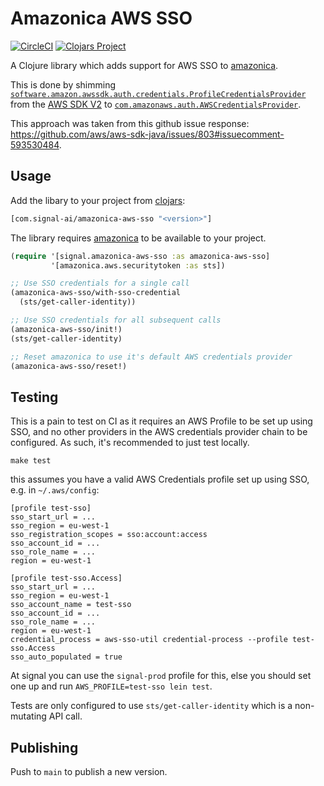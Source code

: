 # Amazonica AWS SSO

[![CircleCI](https://dl.circleci.com/status-badge/img/gh/signal-ai/amazonica-aws-sso/tree/main.svg?style=shield&circle-token=ffb6546d8fa32712fcd2b69042dbe409ef81decb)](https://dl.circleci.com/status-badge/redirect/gh/signal-ai/amazonica-aws-sso/tree/main)
[![Clojars Project](https://img.shields.io/clojars/v/com.signal-ai/amazonica-aws-sso.svg)](https://clojars.org/com.signal-ai/amazonica-aws-sso)

A Clojure library which adds support for AWS SSO to [amazonica](https://github.com/mcohen01/amazonica).

This is done by shimming [`software.amazon.awssdk.auth.credentials.ProfileCredentialsProvider`](https://sdk.amazonaws.com/java/api/latest/software/amazon/awssdk/auth/credentials/ProfileCredentialsProvider.html) from the [AWS SDK V2](https://docs.aws.amazon.com/sdk-for-java/latest/developer-guide/home.html) to [`com.amazonaws.auth.AWSCredentialsProvider`](https://docs.aws.amazon.com/AWSJavaSDK/latest/javadoc/com/amazonaws/auth/AWSCredentialsProvider.html).

This approach was taken from this github issue response: <https://github.com/aws/aws-sdk-java/issues/803#issuecomment-593530484>.

## Usage

Add the libary to your project from [clojars](https://clojars.org/com.signal-ai/amazonica-aws-sso):

```clj
[com.signal-ai/amazonica-aws-sso "<version>"]
```

The library requires [amazonica](https://github.com/mcohen01/amazonica) to be available to your project.

```clj
(require '[signal.amazonica-aws-sso :as amazonica-aws-sso]
         '[amazonica.aws.securitytoken :as sts])

;; Use SSO credentials for a single call
(amazonica-aws-sso/with-sso-credential
  (sts/get-caller-identity))

;; Use SSO credentials for all subsequent calls
(amazonica-aws-sso/init!)
(sts/get-caller-identity)

;; Reset amazonica to use it's default AWS credentials provider
(amazonica-aws-sso/reset!)
```

## Testing

This is a pain to test on CI as it requires an AWS Profile to be set up using SSO, and no other providers in the AWS credentials provider chain to be configured. As such, it's recommended to just test locally.

```shell
make test
```

this assumes you have a valid AWS Credentials profile set up using SSO, e.g. in `~/.aws/config`:

```aws-config
[profile test-sso]
sso_start_url = ...
sso_region = eu-west-1
sso_registration_scopes = sso:account:access
sso_account_id = ...
sso_role_name = ...
region = eu-west-1

[profile test-sso.Access]
sso_start_url = ...
sso_region = eu-west-1
sso_account_name = test-sso
sso_account_id = ...
sso_role_name = ...
region = eu-west-1
credential_process = aws-sso-util credential-process --profile test-sso.Access
sso_auto_populated = true
```

At signal you can use the `signal-prod` profile for this, else you should set one up and run `AWS_PROFILE=test-sso lein test`.

Tests are only configured to use `sts/get-caller-identity` which is a non-mutating API call.

## Publishing

Push to `main` to publish a new version.
